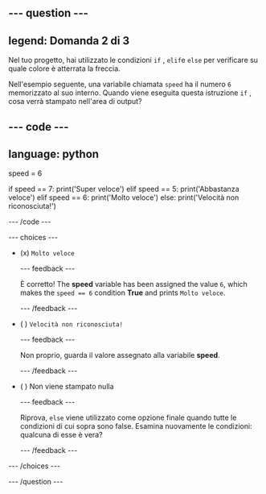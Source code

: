 
--- question ---
---
legend: Domanda 2 di 3
---

Nel tuo progetto, hai utilizzato le condizioni `if` , `elif`e `else` per verificare su quale colore è atterrata la freccia.

Nell'esempio seguente, una variabile chiamata `speed` ha il numero `6` memorizzato al suo interno. Quando viene eseguita questa istruzione `if` , cosa verrà stampato nell'area di output?

--- code ---
---
language: python
---
speed = 6

if speed == 7:
    print('Super veloce')
elif speed == 5:
    print('Abbastanza veloce')
elif speed == 6:
    print('Molto veloce')
else:
    print('Velocità non riconosciuta!') 

--- /code ---

--- choices ---

- (x) `Molto veloce`

  --- feedback ---

  È corretto! The **speed** variable has been assigned the value `6`, which makes the `speed == 6` condition **True** and prints `Molto veloce`.

  --- /feedback ---

- ( ) `Velocità non riconosciuta!`

  --- feedback ---

  Non proprio, guarda il valore assegnato alla variabile **speed**.

  --- /feedback ---

- ( ) Non viene stampato nulla

  --- feedback ---

  Riprova, `else` viene utilizzato come opzione finale quando tutte le condizioni di cui sopra sono false. Esamina nuovamente le condizioni: qualcuna di esse è vera?

  --- /feedback ---

--- /choices ---

--- /question ---
